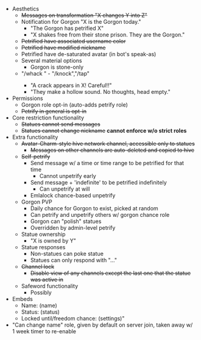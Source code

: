- Aesthetics
	- ~~Messages on transformation "X changes Y into Z"~~
	- Notification for Gorgon "X is the Gorgon today."
		- "The Gorgon has petrified X"
		- "X shakes free from their stone prison. They are the Gorgon."
	- ~~Petrified have associated username color~~
	- ~~Petrified have modified nickname~~
	- Petrified have de-saturated avatar (in bot's speak-as)
	- Several material options
		- Gorgon is stone-only
	- "/whack <user-x>" - "/knock","/tap"
		- "A crack appears in X! Careful!!"
		- "They make a hollow sound. No thoughts, head empty."
- Permissions
	- Gorgon role opt-in (auto-adds petrify role)
	- ~~Petrify in general is opt-in~~
- Core restriction functionality
	- ~~Statues cannot send messages~~
	- ~~Statues cannot change nickname~~ **cannot enforce w/o strict roles**
- Extra functionality
	- ~~Avatar-Charm-style hive network channel, accessible only to statues~~
		- ~~Messages on other channels are auto-deleted and copied to hive~~
	- ~~Self-petrify~~
		- Send message w/ a time or time range to be petrified for that time
			- Cannot unpetrify early
		- Send message + 'indefinite' to be petrified indefinitely
			- Can unpetrify at will
		- Emlalock chance-based unpetrify
	- Gorgon PVP
		- Daily chance for Gorgon to exist, picked at random
		- Can petrify and unpetrify others w/ gorgon chance role
		- Gorgon can "polish" statues
		- Overridden by admin-level petrify
	- Statue ownership
		- "X is owned by Y"
	- Statue responses
		- Non-statues can poke statue
		- Statues can only respond with "..."
	- ~~Channel lock~~
		- ~~Disable view of any channels except the last one that the statue was active in~~
	- Safeword functionality
		- Possibly
- Embeds
	- Name: (name)
	- Status: (status)
	- Locked until/freedom chance: (settings)"
- "Can change name" role, given by default on server join, taken away w/ 1 week timer to re-enable

